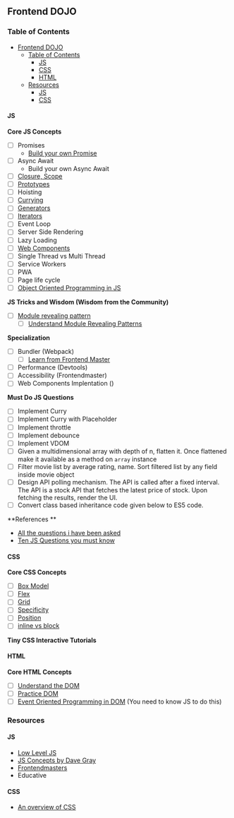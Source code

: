 ## Frontend DOJO

### Table of Contents
- [Frontend DOJO](#frontend-dojo)
  - [Table of Contents](#table-of-contents)
    - [JS](#js)
    - [CSS](#css)
    - [HTML](#html)
  - [Resources](#resources)
    - [JS](#js-1)
    - [CSS](#css-1)

#### JS
**Core JS Concepts**
- [ ] Promises
	- [Build your own Promise](https://youtu.be/4GpwM8FmVgQ?list=PLP29wDx6QmW7IaD762Rf_Awfr1Wxz0Amq)
- [ ] Async Await
	- Build your own Async Await
- [ ]  [Closure, Scope](https://www.github.com/workshopper/scope-chains-closures)
- [ ]  [Prototypes](https://github.com/sporto/planetproto)
- [ ]  Hoisting
- [ ]  [Currying](https://github.com/kishorsharma/currying-workshopper)
- [ ]  [Generators](https://github.com/isRuslan/learn-generators)
- [ ]  [Iterators](https://github.com/jesstelford/esnext-generation)
- [ ]  Event Loop
- [ ]  Server Side Rendering
- [ ] Lazy Loading
- [ ] [Web Components](https://css-tricks.com/an-introduction-to-web-components/)
- [ ] Single Thread vs Multi Thread
- [ ] Service Workers
- [ ] PWA
- [ ] Page life cycle
- [ ] [Object Oriented Programming in JS](https://github.com/4GeeksAcademy/object-oriented-javascript-tutorial-exercises)

**JS Tricks and Wisdom (Wisdom from the Community)**
- [ ] [Module revealing pattern](https://stackoverflow.com/questions/5647258/how-to-use-revealing-module-pattern-in-javascript/5647397#5647397)
	- [ ] [Understand Module Revealing Patterns](https://curtistimson.co.uk/post/js/mixing-revealing-module-and-singleton-javascript-patterns/)

**Specialization**
- [ ] Bundler (Webpack)
	- [ ] [Learn from Frontend Master](https://frontendmasters.com/courses/webpack-fundamentals/)
- [ ] Performance (Devtools)
- [ ] Accessibility (Frontendmaster)
- [ ] Web Components Implentation ()

**Must Do JS Questions**
- [ ] Implement Curry
- [ ] Implement Curry with Placeholder
- [ ] Implement throttle
- [ ] Implement debounce
- [ ] Implement VDOM
- [ ] Given a multidimensional array with depth of n, flatten it. Once flattened make it available as a method on `array` instance
- [ ] Filter movie list by average rating, name. Sort filtered list by any field inside movie object
- [ ] Design API polling mechanism. The API is called after a fixed interval. The API is a stock API that fetches the latest price of stock. Upon fetching the results, render the UI.
- [ ] Convert class based inheritance code given below to ES5 code.

**References **
- [All the questions i have been asked](https://dev.to/devabhijeet/all-front-end-interview-questions-asked-during-my-recent-job-hunt-1kge)
- [Ten JS Questions you must know](https://www.reddit.com/r/javascript/comments/3rb88w/ten_questions_ive_been_asked_most_more_than_once/)

#### CSS
**Core CSS Concepts**
- [ ] [Box Model](https://developer.mozilla.org/en-US/docs/Learn/CSS/Building_blocks/The_box_model)
- [ ] [Flex](https://css-tricks.com/snippets/css/a-guide-to-flexbox/)
- [ ] [Grid](https://yoksel.github.io/grid-cheatsheet/)
- [ ] [Specificity](https://css-tricks.com/specifics-on-css-specificity/)
- [ ] [Position](https://css-tricks.com/almanac/properties/p/position/)
- [ ] [inline vs block](https://alligator.io/css/display-inline-vs-inline-block/)

**Tiny CSS Interactive Tutorials**


#### HTML

**Core HTML Concepts**
- [ ] [Understand the DOM](https://www.digitalocean.com/community/tutorial_series/understanding-the-dom-document-object-model)
- [ ] [Practice DOM](https://silver-flyingfish-kada7uya.ws-us18.gitpod.io/)
- [ ] [Event Oriented Programming in DOM](https://github.com/4GeeksAcademy/object-oriented-javascript-tutorial-exercises) (You need to know JS to do this)

### Resources 
#### JS
- [Low Level JS](https://www.youtube.com/channel/UC56l7uZA209tlPTVOJiJ8Tw)
- [JS Concepts by Dave Gray](https://www.youtube.com/channel/UCY38RvRIxYODO4penyxUwTg)
- [Frontendmasters](https://frontendmasters.com/dashboard/)
- Educative

#### CSS
- [An overview of CSS](https://www.taniarascia.com/overview-of-css-concepts/#html-fundamentals)
